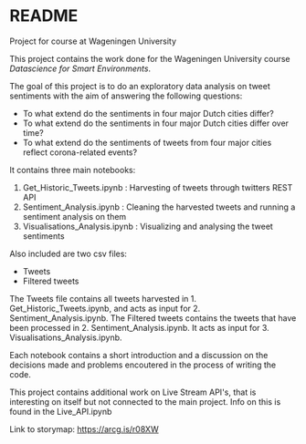 # README 

Project for course at Wageningen University 

This project contains the work done for the Wageningen University course _Datascience for Smart Environments_.

The goal of this project is to do an exploratory data analysis on tweet sentiments with the aim of answering the following questions:

- To what extend do the sentiments in four major Dutch cities differ?
- To what extend do the sentiments in four major Dutch cities differ over time?
- To what extend do the sentiments of tweets from four major cities reflect corona-related events? 

It contains three main notebooks:

1. Get_Historic_Tweets.ipynb : Harvesting of tweets through twitters REST API
2. Sentiment_Analysis.ipynb : Cleaning the harvested tweets and running a sentiment analysis on them
3. Visualisations_Analysis.ipynb : Visualizing and analysing the tweet sentiments  

Also included are two csv files:
- Tweets
- Filtered tweets

The Tweets file contains all tweets harvested in 1. Get_Historic_Tweets.ipynb, and acts as input for 2. Sentiment_Analysis.ipynb. 
The Filtered tweets contains the tweets that have been processed in 2. Sentiment_Analysis.ipynb. It acts as input for 3. Visualisations_Analysis.ipynb. 
 
Each notebook contains a short introduction and a discussion on the decisions made and problems encoutered in the process of writing the code.

This project contains additional work on Live Stream API's, that is interesting on itself but not connected to the main project. 
Info on this is found in the Live_API.ipynb

Link to storymap: https://arcg.is/r08XW
